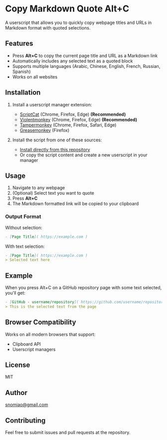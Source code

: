 # Copy Markdown Quote Alt+C

A userscript that allows you to quickly copy webpage titles and URLs in Markdown format with quoted selections.

## Features

- Press **Alt+C** to copy the current page title and URL as a Markdown link
- Automatically includes any selected text as a quoted block
- Supports multiple languages (Arabic, Chinese, English, French, Russian, Spanish)
- Works on all websites

## Installation

1. Install a userscript manager extension:
   - [ScriptCat](https://docs.scriptcat.org/) (Chrome, Firefox, Edge) **(Recommended)**
   - [Violentmonkey](https://violentmonkey.github.io/) (Chrome, Firefox, Edge) **(Recommended)**
   - [Tampermonkey](https://www.tampermonkey.net/) (Chrome, Firefox, Safari, Edge)
   - [Greasemonkey](https://www.greasespot.net/) (Firefox)

2. Install the script from one of these sources:
   - [Install directly from this repository](copy-markdown-title-alt-c.user.js)
   - Or copy the script content and create a new userscript in your manager

## Usage

1. Navigate to any webpage
2. (Optional) Select text you want to quote
3. Press **Alt+C**
4. The Markdown formatted link will be copied to your clipboard

### Output Format

Without selection:
```markdown
- [Page Title]( https://example.com )
```

With text selection:
```markdown
- [Page Title]( https://example.com )
> Selected text here
```

## Example

When you press Alt+C on a GitHub repository page with some text selected, you'll get:

```markdown
- [GitHub - username/repository]( https://github.com/username/repository )
> This is the selected text from the page
```

## Browser Compatibility

Works on all modern browsers that support:
- Clipboard API
- Userscript managers

## License

MIT

## Author

snomiao@gmail.com

## Contributing

Feel free to submit issues and pull requests at the repository.